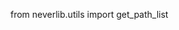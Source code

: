 <!--
 * @Author: 凌逆战 | Never
 * @Date: 2025-08-22 23:41:13
 * @Description: 
-->
from neverlib.utils import get_path_list



